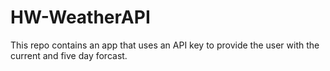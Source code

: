 # HW-WeatherAPI
This repo contains an app that uses an API key to provide the user with the current and five day forcast. 
